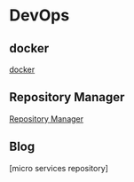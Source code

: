 # DevOps

## docker

[docker](docker.md)

## Repository Manager

[Repository Manager](repository-manager.md)

## Blog

[micro services repository]
